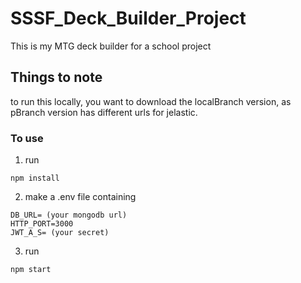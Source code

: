 # SSSF_Deck_Builder_Project

This is my MTG deck builder for a school project


## Things to note

to run this locally, you want to download the localBranch version, as pBranch version has different urls for jelastic.

### To use

1. run
```
npm install
```
2. make a .env file containing
```
DB_URL= (your mongodb url)
HTTP_PORT=3000
JWT_A_S= (your secret)
```
3. run 
```
npm start
```
